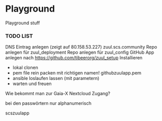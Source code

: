 # Playground

Playground stuff

### TODO LIST

DNS Eintrag anlegen (zeigt auf 80.158.53.227) zuul.scs.community
Repo anlegen für zuul_deployment
Repo anlegen für zuul_config
GitHub App anlegen nach https://github.com/tibeerorg/zuul_setup
Installieren
- lokal clonen
- pem file rein packen mit richtigen namen! githubzuulapp.pem
- ansible loslaufen lassen (mit parametern)
- warten und freuen

Wie bekommt man zur Gaia-X Nextcloud Zugang?


bei den passwörtern nur alphanumerisch


scszuulapp

